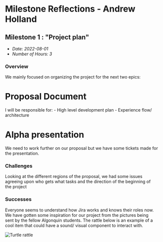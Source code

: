 # Milestone Reflections - Andrew Holland #

## Milestone 1 : "Project plan" ##
 - _Date: 2022-08-01_
 - _Number of Hours: 3_

 ### Overview ###
 We mainly focused on organizing the project for the next two epics: 
 
 # Proposal Document #
 
 I will be responsible for:
    - High level development plan
    - Experience flow/ architecture
 
 # Alpha presentation #
 
 We need to work further on our proposal but we have some tickets made for the presentation. 
 
 ### Challenges ###
 
 Looking at the different regions of the proposal, we had some issues agreeing upon who gets what tasks and the direction of the beginning of the project
 
 ### Successes ###
 Everyone seems to understand how Jira works and knows their roles now. We have gotten some inspiration for our project from the pictures being sent by the fellow Algonquin students. The rattle below is an example of a cool item that could have a sound/ visual component to interact with.
 
 ![Turtle rattle](https://cdn.discordapp.com/attachments/936374900858445824/939633259111919716/b20a3f432db1816e90e3611a30f28a93.png)

